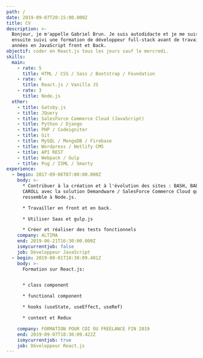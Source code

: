 ```yaml
---
path: /
date: 2019-09-07T20:15:00.000Z
title: CV
description: >-
  Bonjour, je m'appelle Gabriel Brun. Je suis autodidacte et je me suis initié seul avec Python / Django, PHP et VBA. J'ai
  ensuite suivi une formation de développeur full-stack avant de travailler plus de 2
  années en JavaScript front et Back.
objectif: coder en React.js tous les jours sauf le mercredi.
skills:
  main:
    - rate: 5
      title: HTML / CSS / Sass / Bootstrap / Foundation
    - rate: 4
      title: React.js / Vanilla JS
    - rate: 3
      title: Node.js
  other:
    - title: Gatsby.js
    - title: JQuery
    - title: SalesForce Commerce Cloud (JavaScript)
    - title: Python / Django
    - title: PHP / Codeigniter
    - title: Git
    - title: MySQL / MongoDB / Firebase
    - title: Wordpress / Netlify CMS
    - title: API REST
    - title: Webpack / Gulp
    - title: Pug / ISML / Smarty
experience:
  - begin: 2017-09-06T07:00:00.000Z
    body: >-
      * Contribuer à la création et à l'évolution des sites : BASH, BABYLISS et
      CAROLL avec la solution Demandware / SalesForce Commerce Cloud qui
      ressemble à Node.js.

      * Travailler en front et en back.

      * Utiliser Saas et gulp.js

      * Créer et réaliser des tests fonctionnels
    company: ALTIMA
    end: 2019-06-21T16:30:00.000Z
    ismycurrentjob: false
    job: Développeur JavaScript
  - begin: 2019-08-01T18:30:09.401Z
    body: >-
      Formation sur React.js:


      * class component

      * functional component

      * hooks (useState, useEffect, useRef)

      * context et Redux

    company: FORMATION POUR CDI OU FREELANCE FIN 2019
    end: 2019-09-07T18:30:09.422Z
    ismycurrentjob: true
    job: Développeur React.js
---
```

